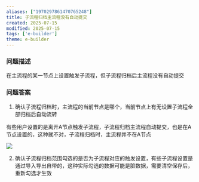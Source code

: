 ```yaml
---
aliases: ["1970297861470765248"]
title: 子流程归档主流程没有自动提交
created: 2025-07-15
modified: 2025-07-15
tags: ['e-builder']
theme: e-builder
---
```


### 问题描述

在主流程的某一节点上设置触发子流程，但子流程归档后主流程没有自动提交

### 问题答案

1. 确认子流程归档时，主流程的当前节点是哪个，当前节点上有无设置子流程全部归档后自动流转

有些用户设置的是离开A节点触发子流程，子流程归档主流程自动提交，也是在A节点设置的，这种就不对，子流程归档时，主流程并不在A节点

![](https://myhelpdoc.oss-cn-heyuan.aliyuncs.com/mdimages/1a28417d8e47c92f0962aa2869c7bb9d.jpg)

2. 确认子流程归档范围勾选的是否为子流程对应的触发设置，有些子流程设置是通过导入导出自带的，这种实际勾选的数据可能是脏数据，需要清空保存后，重新勾选才生效

